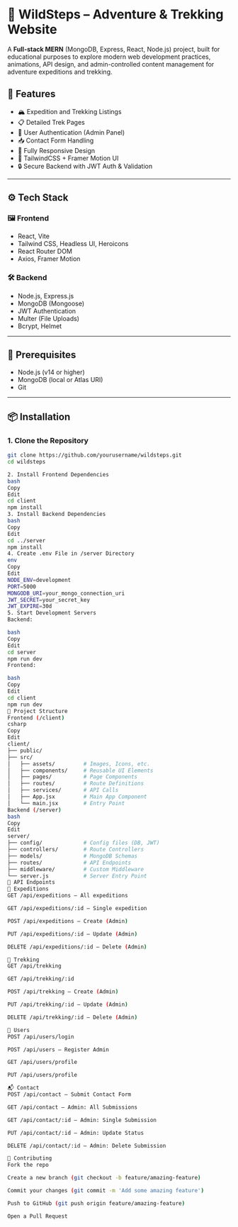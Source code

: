 # 🌄 WildSteps – Adventure & Trekking Website

A **Full-stack MERN** (MongoDB, Express, React, Node.js) project, built for educational purposes to explore modern web development practices, animations, API design, and admin-controlled content management for adventure expeditions and trekking.

## 🚀 Features

- 🏔️ Expedition and Trekking Listings
- 📋 Detailed Trek Pages
- 👤 User Authentication (Admin Panel)
- 📥 Contact Form Handling
- 📱 Fully Responsive Design
- 🎨 TailwindCSS + Framer Motion UI
- 🔒 Secure Backend with JWT Auth & Validation

---

## ⚙️ Tech Stack

### 🖼️ Frontend
- React, Vite
- Tailwind CSS, Headless UI, Heroicons
- React Router DOM
- Axios, Framer Motion

### 🛠️ Backend
- Node.js, Express.js
- MongoDB (Mongoose)
- JWT Authentication
- Multer (File Uploads)
- Bcrypt, Helmet

---

## 🧰 Prerequisites

- Node.js (v14 or higher)
- MongoDB (local or Atlas URI)
- Git

---

## 📦 Installation

### 1. Clone the Repository
```bash
git clone https://github.com/yourusername/wildsteps.git
cd wildsteps

2. Install Frontend Dependencies
bash
Copy
Edit
cd client
npm install
3. Install Backend Dependencies
bash
Copy
Edit
cd ../server
npm install
4. Create .env File in /server Directory
env
Copy
Edit
NODE_ENV=development
PORT=5000
MONGODB_URI=your_mongo_connection_uri
JWT_SECRET=your_secret_key
JWT_EXPIRE=30d
5. Start Development Servers
Backend:

bash
Copy
Edit
cd server
npm run dev
Frontend:

bash
Copy
Edit
cd client
npm run dev
🧱 Project Structure
Frontend (/client)
csharp
Copy
Edit
client/
├── public/
├── src/
│   ├── assets/         # Images, Icons, etc.
│   ├── components/     # Reusable UI Elements
│   ├── pages/          # Page Components
│   ├── routes/         # Route Definitions
│   ├── services/       # API Calls
│   ├── App.jsx         # Main App Component
│   └── main.jsx        # Entry Point
Backend (/server)
bash
Copy
Edit
server/
├── config/             # Config files (DB, JWT)
├── controllers/        # Route Controllers
├── models/             # MongoDB Schemas
├── routes/             # API Endpoints
├── middleware/         # Custom Middleware
└── server.js           # Server Entry Point
📡 API Endpoints
🧭 Expeditions
GET /api/expeditions – All expeditions

GET /api/expeditions/:id – Single expedition

POST /api/expeditions – Create (Admin)

PUT /api/expeditions/:id – Update (Admin)

DELETE /api/expeditions/:id – Delete (Admin)

🥾 Trekking
GET /api/trekking

GET /api/trekking/:id

POST /api/trekking – Create (Admin)

PUT /api/trekking/:id – Update (Admin)

DELETE /api/trekking/:id – Delete (Admin)

👥 Users
POST /api/users/login

POST /api/users – Register Admin

GET /api/users/profile

PUT /api/users/profile

📬 Contact
POST /api/contact – Submit Contact Form

GET /api/contact – Admin: All Submissions

GET /api/contact/:id – Admin: Single Submission

PUT /api/contact/:id – Admin: Update Status

DELETE /api/contact/:id – Admin: Delete Submission

🤝 Contributing
Fork the repo

Create a new branch (git checkout -b feature/amazing-feature)

Commit your changes (git commit -m 'Add some amazing feature')

Push to GitHub (git push origin feature/amazing-feature)

Open a Pull Request
